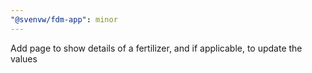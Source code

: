 ```yaml
---
"@svenvw/fdm-app": minor
---
```


Add page to show details of a fertilizer, and if applicable, to update the values
